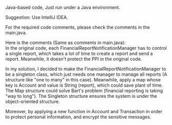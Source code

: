 Java-based code, Just run under a Java environment.

Suggestion: Use IntelliJ IDEA.

For the required code comments, please check the comments in the main.java.

Here is the comments (Same as comments in main.java): \
In the original code, each FinancialReportNotificationManager has to control a single report, which takes a lot of
time to create a report and send a report. Meanwhile, it doesn't protect the PPI in the original code.

In my solution, I decided to make the FinancialReportNotificationManager to be a singleton class, which just needs one
manager to manage all reports (A structure like "one to many" in this case). Meanwhile, apply a map whose key is Account
and value is String (report), which could save plant of time. The Map structure could solve Bart's problem (financial
reporting is taking "way to long"). The Singleton structure ensures the system is under the object-oriented structure.

Moreover, by applying a new function in Account and Transaction in order to protect personal information, and encrypt
the sensitive messages.